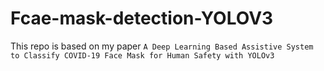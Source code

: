 # Fcae-mask-detection-YOLOV3
This repo is based on my paper `A Deep Learning Based Assistive System to Classify COVID-19 Face Mask for Human Safety with YOLOv3`

